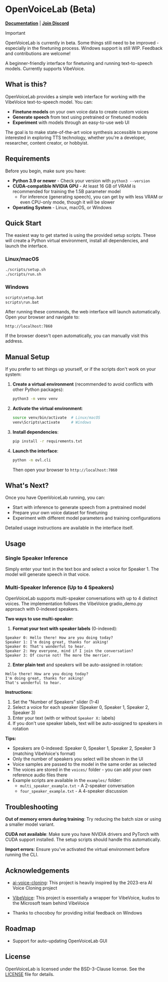 # OpenVoiceLab (Beta)

[**Documentation**](https://openvoicelab.github.io/) | [**Join Discord**](https://discord.gg/7C2PPhgtkf)

> [!IMPORTANT]
> OpenVoiceLab is currently in beta. Some things still need to be improved - especially in the finetuning process. Windows support is still WIP. Feedback and contributions are welcome!

A beginner-friendly interface for finetuning and running text-to-speech models. Currently supports VibeVoice.

## What is this?

OpenVoiceLab provides a simple web interface for working with the VibeVoice text-to-speech model. You can:

- **Finetune models** on your own voice data to create custom voices
- **Generate speech** from text using pretrained or finetuned models
- **Experiment** with models through an easy-to-use web UI

The goal is to make state-of-the-art voice synthesis accessible to anyone interested in exploring TTS technology, whether you're a developer, researcher, content creator, or hobbyist.

## Requirements

Before you begin, make sure you have:

- **Python 3.9 or newer** - Check your version with `python3 --version`
- **CUDA-compatible NVIDIA GPU** - At least 16 GB of VRAM is recommended for training the 1.5B parameter model
  - For inference (generating speech), you can get by with less VRAM or even CPU-only mode, though it will be slower
- **Operating System** - Linux, macOS, or Windows

## Quick Start

The easiest way to get started is using the provided setup scripts. These will create a Python virtual environment, install all dependencies, and launch the interface.

### Linux/macOS

```bash
./scripts/setup.sh
./scripts/run.sh
```

### Windows

```cmd
scripts\setup.bat
scripts\run.bat
```

After running these commands, the web interface will launch automatically. Open your browser and navigate to:

```
http://localhost:7860
```

If the browser doesn't open automatically, you can manually visit this address.

## Manual Setup

If you prefer to set things up yourself, or if the scripts don't work on your system:

1. **Create a virtual environment** (recommended to avoid conflicts with other Python packages):
   ```bash
   python3 -m venv venv
   ```

2. **Activate the virtual environment**:
   ```bash
   source venv/bin/activate  # Linux/macOS
   venv\Scripts\activate     # Windows
   ```

3. **Install dependencies**:
   ```bash
   pip install -r requirements.txt
   ```

4. **Launch the interface**:
   ```bash
   python -m ovl.cli
   ```

   Then open your browser to `http://localhost:7860`

## What's Next?

Once you have OpenVoiceLab running, you can:

- Start with inference to generate speech from a pretrained model
- Prepare your own voice dataset for finetuning
- Experiment with different model parameters and training configurations

Detailed usage instructions are available in the interface itself.

## Usage

### Single Speaker Inference

Simply enter your text in the text box and select a voice for Speaker 1. The model will generate speech in that voice.

### Multi-Speaker Inference (Up to 4 Speakers)

OpenVoiceLab supports multi-speaker conversations with up to 4 distinct voices. The implementation follows the VibeVoice gradio_demo.py approach with 0-indexed speakers.

**Two ways to use multi-speaker:**

1. **Format your text with speaker labels** (0-indexed):
```
Speaker 0: Hello there! How are you doing today?
Speaker 1: I'm doing great, thanks for asking!
Speaker 0: That's wonderful to hear.
Speaker 2: Hey everyone, mind if I join the conversation?
Speaker 3: Of course not! The more the merrier.
```

2. **Enter plain text** and speakers will be auto-assigned in rotation:
```
Hello there! How are you doing today?
I'm doing great, thanks for asking!
That's wonderful to hear.
```

**Instructions:**
1. Set the "Number of Speakers" slider (1-4)
2. Select a voice for each speaker (Speaker 0, Speaker 1, Speaker 2, Speaker 3)
3. Enter your text (with or without `Speaker X:` labels)
4. If you don't use speaker labels, text will be auto-assigned to speakers in rotation

**Tips:**
- Speakers are 0-indexed: Speaker 0, Speaker 1, Speaker 2, Speaker 3 (matching VibeVoice's format)
- Only the number of speakers you select will be shown in the UI
- Voice samples are passed to the model in the same order as selected
- The voices are stored in the `voices/` folder - you can add your own reference audio files there
- Example scripts are available in the `examples/` folder:
  - `multi_speaker_example.txt` - A 2-speaker conversation
  - `four_speaker_example.txt` - A 4-speaker discussion

## Troubleshooting

**Out of memory errors during training**: Try reducing the batch size or using a smaller model variant.

**CUDA not available**: Make sure you have NVIDIA drivers and PyTorch with CUDA support installed. The setup scripts should handle this automatically.

**Import errors**: Ensure you've activated the virtual environment before running the CLI.

## Acknowledgements

- [ai-voice-cloning](https://git.ecker.tech/ecker/ai-voice-cloning): This project is heavily inspired by the 2023-era AI Voice Cloning project
- [VibeVoice](https://github.com/microsoft/VibeVoice): This project is essentially a wrapper for VibeVoice, kudos to the Microsoft team behind VibeVoice

- Thanks to chocoboy for providing initial feedback on Windows

## Roadmap

- Support for auto-updating OpenVoiceLab GUI

## License

OpenVoiceLab is licensed under the BSD-3-Clause license. See the [LICENSE](LICENSE) file for details.
